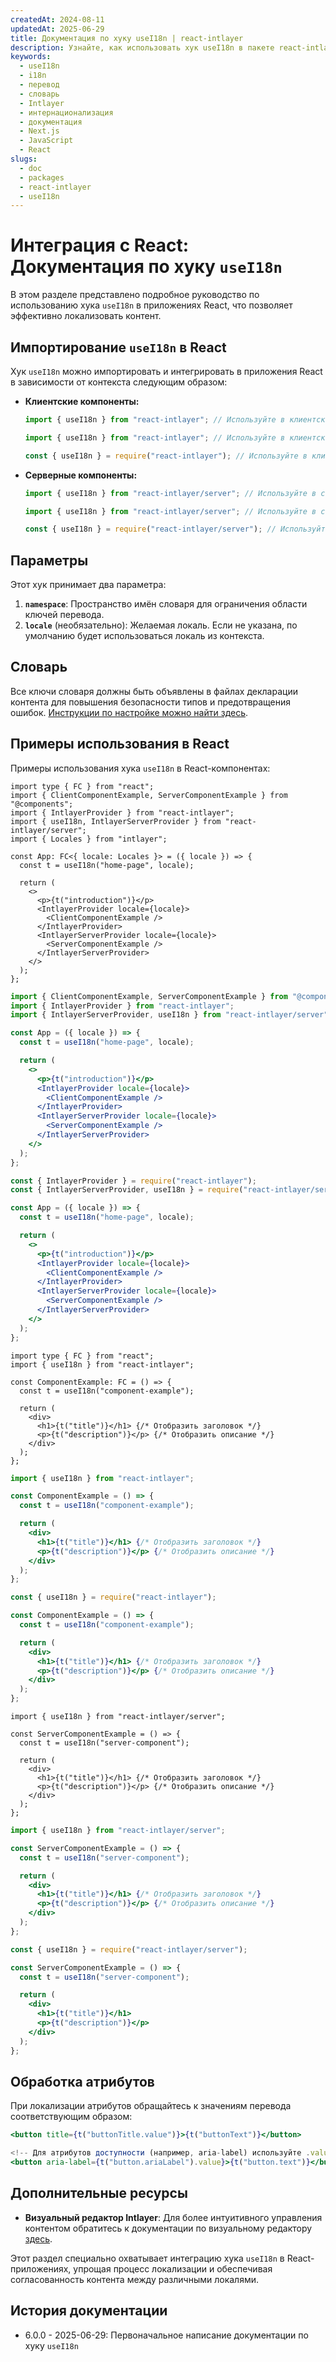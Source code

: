 ```yaml
---
createdAt: 2024-08-11
updatedAt: 2025-06-29
title: Документация по хуку useI18n | react-intlayer
description: Узнайте, как использовать хук useI18n в пакете react-intlayer
keywords:
  - useI18n
  - i18n
  - перевод
  - словарь
  - Intlayer
  - интернационализация
  - документация
  - Next.js
  - JavaScript
  - React
slugs:
  - doc
  - packages
  - react-intlayer
  - useI18n
---
```


# Интеграция с React: Документация по хуку `useI18n`

В этом разделе представлено подробное руководство по использованию хука `useI18n` в приложениях React, что позволяет эффективно локализовать контент.

## Импортирование `useI18n` в React

Хук `useI18n` можно импортировать и интегрировать в приложения React в зависимости от контекста следующим образом:

- **Клиентские компоненты:**

  ```typescript codeFormat="typescript"
  import { useI18n } from "react-intlayer"; // Используйте в клиентских React-компонентах
  ```

  ```javascript codeFormat="esm"
  import { useI18n } from "react-intlayer"; // Используйте в клиентских React-компонентах
  ```

  ```javascript codeFormat="commonjs"
  const { useI18n } = require("react-intlayer"); // Используйте в клиентских React-компонентах
  ```

- **Серверные компоненты:**

  ```typescript codeFormat="commonjs"
  import { useI18n } from "react-intlayer/server"; // Используйте в серверных React-компонентах
  ```

  ```javascript codeFormat="esm"
  import { useI18n } from "react-intlayer/server"; // Используйте в серверных React-компонентах
  ```

  ```javascript codeFormat="commonjs"
  const { useI18n } = require("react-intlayer/server"); // Используйте в серверных React-компонентах
  ```

## Параметры

Этот хук принимает два параметра:

1. **`namespace`**: Пространство имён словаря для ограничения области ключей перевода.
2. **`locale`** (необязательно): Желаемая локаль. Если не указана, по умолчанию будет использоваться локаль из контекста.

## Словарь

Все ключи словаря должны быть объявлены в файлах декларации контента для повышения безопасности типов и предотвращения ошибок. [Инструкции по настройке можно найти здесь](https://github.com/aymericzip/intlayer/blob/main/docs/docs/ru/dictionary/get_started.md).

## Примеры использования в React

Примеры использования хука `useI18n` в React-компонентах:

```tsx fileName="src/App.tsx" codeFormat="typescript"
import type { FC } from "react";
import { ClientComponentExample, ServerComponentExample } from "@components";
import { IntlayerProvider } from "react-intlayer";
import { useI18n, IntlayerServerProvider } from "react-intlayer/server";
import { Locales } from "intlayer";

const App: FC<{ locale: Locales }> = ({ locale }) => {
  const t = useI18n("home-page", locale);

  return (
    <>
      <p>{t("introduction")}</p>
      <IntlayerProvider locale={locale}>
        <ClientComponentExample />
      </IntlayerProvider>
      <IntlayerServerProvider locale={locale}>
        <ServerComponentExample />
      </IntlayerServerProvider>
    </>
  );
};
```

```jsx fileName="src/app.jsx" codeFormat="esm"
import { ClientComponentExample, ServerComponentExample } from "@components";
import { IntlayerProvider } from "react-intlayer";
import { IntlayerServerProvider, useI18n } from "react-intlayer/server";

const App = ({ locale }) => {
  const t = useI18n("home-page", locale);

  return (
    <>
      <p>{t("introduction")}</p>
      <IntlayerProvider locale={locale}>
        <ClientComponentExample />
      </IntlayerProvider>
      <IntlayerServerProvider locale={locale}>
        <ServerComponentExample />
      </IntlayerServerProvider>
    </>
  );
};
```

```jsx fileName="src/app.cjs" codeFormat="commonjs"
const { IntlayerProvider } = require("react-intlayer");
const { IntlayerServerProvider, useI18n } = require("react-intlayer/server");

const App = ({ locale }) => {
  const t = useI18n("home-page", locale);

  return (
    <>
      <p>{t("introduction")}</p>
      <IntlayerProvider locale={locale}>
        <ClientComponentExample />
      </IntlayerProvider>
      <IntlayerServerProvider locale={locale}>
        <ServerComponentExample />
      </IntlayerServerProvider>
    </>
  );
};
```

```tsx fileName="src/components/ComponentExample.tsx" codeFormat="typescript"
import type { FC } from "react";
import { useI18n } from "react-intlayer";

const ComponentExample: FC = () => {
  const t = useI18n("component-example");

  return (
    <div>
      <h1>{t("title")}</h1> {/* Отобразить заголовок */}
      <p>{t("description")}</p> {/* Отобразить описание */}
    </div>
  );
};
```

```jsx fileName="src/components/ComponentExample.jsx" codeFormat="esm"
import { useI18n } from "react-intlayer";

const ComponentExample = () => {
  const t = useI18n("component-example");

  return (
    <div>
      <h1>{t("title")}</h1> {/* Отобразить заголовок */}
      <p>{t("description")}</p> {/* Отобразить описание */}
    </div>
  );
};
```

```jsx fileName="src/components/ComponentExample.cjs" codeFormat="commonjs"
const { useI18n } = require("react-intlayer");

const ComponentExample = () => {
  const t = useI18n("component-example");

  return (
    <div>
      <h1>{t("title")}</h1> {/* Отобразить заголовок */}
      <p>{t("description")}</p> {/* Отобразить описание */}
    </div>
  );
};
```

```tsx fileName="src/components/ServerComponentExample.tsx" codeFormat="typescript"
import { useI18n } from "react-intlayer/server";

const ServerComponentExample = () => {
  const t = useI18n("server-component");

  return (
    <div>
      <h1>{t("title")}</h1> {/* Отобразить заголовок */}
      <p>{t("description")}</p> {/* Отобразить описание */}
    </div>
  );
};
```

```jsx fileName="src/components/ServerComponentExample.jsx" codeFormat="esm"
import { useI18n } from "react-intlayer/server";

const ServerComponentExample = () => {
  const t = useI18n("server-component");

  return (
    <div>
      <h1>{t("title")}</h1> {/* Отобразить заголовок */}
      <p>{t("description")}</p> {/* Отобразить описание */}
    </div>
  );
};
```

```jsx fileName="src/components/ServerComponentExample.cjs" codeFormat="commonjs"
const { useI18n } = require("react-intlayer/server");

const ServerComponentExample = () => {
  const t = useI18n("server-component");

  return (
    <div>
      <h1>{t("title")}</h1>
      <p>{t("description")}</p>
    </div>
  );
};
```

## Обработка атрибутов

При локализации атрибутов обращайтесь к значениям перевода соответствующим образом:

```jsx
<button title={t("buttonTitle.value")}>{t("buttonText")}</button>

<!-- Для атрибутов доступности (например, aria-label) используйте .value, так как требуются чистые строки -->
<button aria-label={t("button.ariaLabel").value}>{t("button.text")}</button>
```

## Дополнительные ресурсы

- **Визуальный редактор Intlayer**: Для более интуитивного управления контентом обратитесь к документации по визуальному редактору [здесь](https://github.com/aymericzip/intlayer/blob/main/docs/docs/ru/intlayer_visual_editor.md).

Этот раздел специально охватывает интеграцию хука `useI18n` в React-приложениях, упрощая процесс локализации и обеспечивая согласованность контента между различными локалями.

## История документации

- 6.0.0 - 2025-06-29: Первоначальное написание документации по хуку `useI18n`
